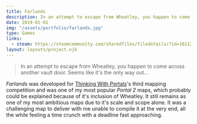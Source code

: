 ```yaml
---
title: Farlands
description: In an attempt to escape from Wheatley, you happen to come across another vault door. Seems like it's the only way out...
date: 2019-01-01
img: "/assets/portfolio/farlands.jpg"
type: Games
links:
  - steam: https://steamcommunity.com/sharedfiles/filedetails/?id=1611223762
layout: layouts/project.njk
---
```


> In an attempt to escape from Wheatley, you happen to come across another vault door. Seems like it's the only way out...

_Farlands_ was developed for [Thinking With Portals](https://www.thinking.withportals.com/)'s third mapping competition and was one of my most popular _Portal 2_ maps, which probably could be explained because of it's inclusion of Wheatley. It still remains as one of my most ambitious maps due to it's scale and scope alone. It was a challenging map to deliver with me unable to compile it at the very end, all the while feeling a time crunch with a deadline fast approaching.

